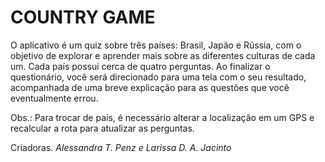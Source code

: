 # COUNTRY GAME
O aplicativo é um quiz sobre três países: Brasil, Japão e Rússia, com o objetivo de explorar e aprender mais sobre as diferentes culturas de cada um. Cada país possui cerca de quatro perguntas. Ao finalizar o questionário, você será direcionado para uma tela com o seu resultado, acompanhada de uma breve explicação para as questões que você eventualmente errou.

Obs.: Para trocar de país, é necessário alterar a localização em um GPS e recalcular a rota para atualizar as perguntas.
 
Criadoras. *Alessandra T. Penz e Larissa D. A. Jacinto*
